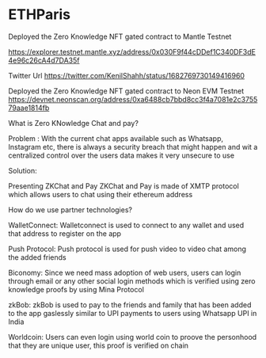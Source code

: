 # ETHParis

Deployed the Zero Knowledge NFT gated contract to Mantle Testnet 

https://explorer.testnet.mantle.xyz/address/0x030F9f44cDDef1C340DF3dE4e96c26cA4d7DA35f

Twitter Url 
https://twitter.com/KenilShahh/status/1682769730149416960


Deployed the Zero Knowledge NFT gated contract to Neon EVM Testnet 
https://devnet.neonscan.org/address/0xa6488cb7bbd8cc3f4a7081e2c375579aae1814fb

What is Zero KNowledge Chat and pay?

Problem : 
With the current chat apps available such as Whatsapp, Instagram etc, there is always a security breach that might happen and wit a centralized control over the users data makes it very unsecure to use

Solution: 

Presenting ZKChat and Pay
ZKChat and Pay is made of XMTP protocol which allows users to chat using their ethereum address

How do we use partner technologies?

WalletConnect: 
Walletconnect is used to connect to any wallet and used that address to register on the app

Push Protocol:
Push protocol is used for push video to video chat among the added friends

Biconomy:
Since we need mass adoption of web users, users can login through email or any other social login methods which is verified using zero knowledge proofs by using Mina Protocol

zkBob: 
zkBob is used to pay to the friends and family that has been added to the app gaslessly similar to UPI payments to users using Whatsapp UPI in India

Worldcoin:
Users can even login using world coin to proove the personhood that they are unique user, this proof is verified on chain


